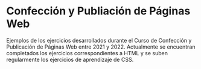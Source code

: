 # Confección y Publiación de Páginas Web
Ejemplos de los ejercicios desarrollados durante el Curso de Confección y Publicación de Páginas Web entre 2021 y 2022. Actualmente se encuentran completados los ejercicios correspondientes a HTML y se suben regularmente los ejercicios de aprendizaje de CSS.
